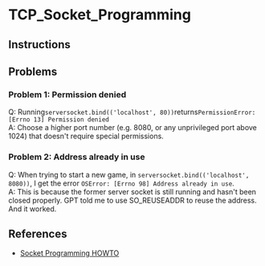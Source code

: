 # TCP_Socket_Programming

## Instructions


## Problems
### Problem 1: Permission denied
Q: Running`serversocket.bind(('localhost', 80))`returns`PermissionError: [Errno 13] Permission denied`  
A: Choose a higher port number (e.g. 8080, or any unprivileged port above 1024) that doesn't require special permissions.
### Problem 2: Address already in use
Q: When trying to start a new game, in `serversocket.bind(('localhost', 8080))`, I get the error `OSError: [Errno 98] Address already in use`.  
A: This is because the former server socket is still running and hasn't been closed properly. GPT told me to use SO_REUSEADDR to reuse the address. And it worked.

## References
-  [Socket Programming HOWTO](https://docs.python.org/3/howto/sockets.html)